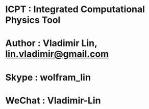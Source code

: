 # ICPT   : Integrated Computational Physics Tool
# Author : Vladimir Lin, lin.vladimir@gmail.com
# Skype  : wolfram_lin
# WeChat : Vladimir-Lin
